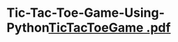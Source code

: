# Tic-Tac-Toe-Game-Using-Python[TicTacToeGame .pdf](https://github.com/sadhanasharma26/Tic-Tac-Toe-Game-Using-Python/files/8597595/TicTacToeGame.pdf)
